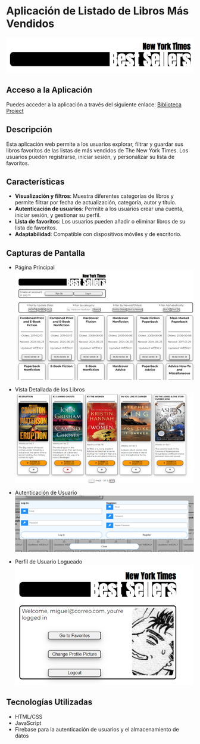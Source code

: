 # Aplicación de Listado de Libros Más Vendidos

![header](/assets/Captura1.PNG)

## Acceso a la Aplicación

Puedes acceder a la aplicación a través del siguiente enlace: [Biblioteca Project](https://mipaes7.github.io/bibliotecaProject/)

## Descripción

Esta aplicación web permite a los usuarios explorar, filtrar y guardar sus libros favoritos de las listas de más vendidos de The New York Times. Los usuarios pueden registrarse, iniciar sesión, y personalizar su lista de favoritos.

## Características

- **Visualización y filtros**: Muestra diferentes categorías de libros y permite filtrar por fecha de actualización, categoría, autor y título.
- **Autenticación de usuarios**: Permite a los usuarios crear una cuenta, iniciar sesión, y gestionar su perfil.
- **Lista de favoritos**: Los usuarios pueden añadir o eliminar libros de su lista de favoritos.
- **Adaptabilidad**: Compatible con dispositivos móviles y de escritorio.

## Capturas de Pantalla

- Página Principal
  ![Página Principal](/assets/landingpg.png)

- Vista Detallada de los Libros
  ![Vista Detallada de los Libros](/assets/booksdetails.PNG)

- Autenticación de Usuario
  ![Autenticación de Usuario](/assets/auth.PNG)

- Perfil de Usuario Logueado
  ![Perfil de Usuario](/assets/user.PNG)

## Tecnologías Utilizadas

- HTML/CSS
- JavaScript
- Firebase para la autenticación de usuarios y el almacenamiento de datos
